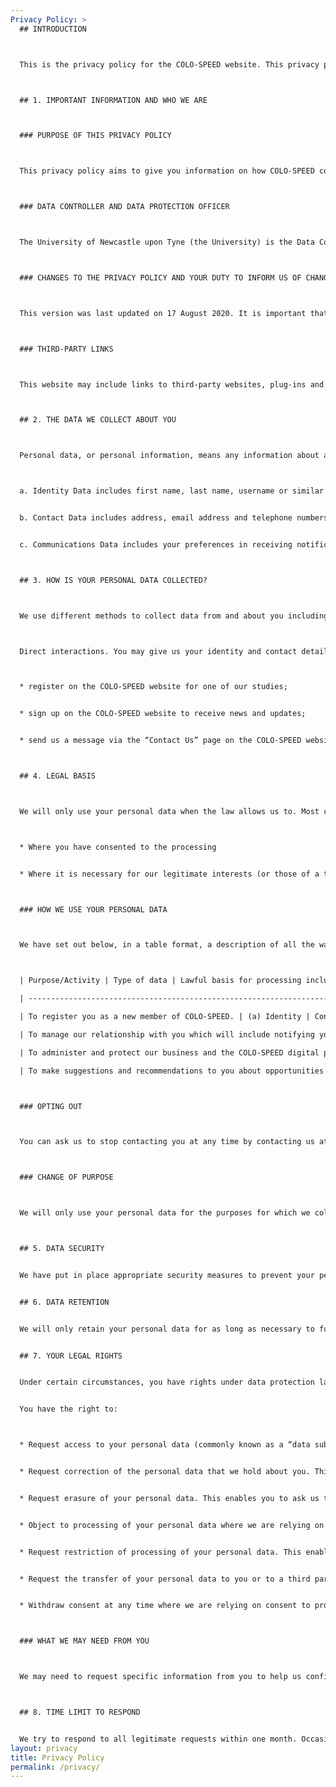 ```yaml
---
Privacy Policy: >
  ## INTRODUCTION



  This is the privacy policy for the COLO-SPEED website. This privacy policy will explain how our organization uses the personal data we collect from you when you use our website. The University of Newcastle upon Tyne, trading as Newcastle University, is the host organisation for COLO-SPEED . We respect your privacy and are committed to protecting your personal data. This privacy policy will inform you as to how we look after your personal data when you visit the COLO-SPEED website (regardless of where you visit it from) and tell you about your privacy rights and how the law protects you.



  ## 1. IMPORTANT INFORMATION AND WHO WE ARE



  ### PURPOSE OF THIS PRIVACY POLICY



  This privacy policy aims to give you information on how COLO-SPEED collects and processes your personal data through your use of this website. It is important that you read this privacy policy so that you are fully aware of how and why we are using your data. This privacy policy supplements the other notices and is not intended to override them.



  ### DATA CONTROLLER AND DATA PROTECTION OFFICER



  The University of Newcastle upon Tyne (the University) is the Data Controller for personal data described in this notice. The contact details of the University’s Data Protection Officer and the relevant supervisory authority are available at: <http://www.ncl.ac.uk/data.protection/PrivacyNotice.htm>. If you have any questions about this privacy policy, including any requests to exercise your legal rights, please contact the DPO using the details within the University’s privacy policy. 



  ### CHANGES TO THE PRIVACY POLICY AND YOUR DUTY TO INFORM US OF CHANGES



  This version was last updated on 17 August 2020. It is important that the personal data we hold about you is accurate and current. Please keep us informed if your personal data changes during your relationship with us.



  ### THIRD-PARTY LINKS



  This website may include links to third-party websites, plug-ins and applications. Clicking on those links or enabling those connections may allow third parties to collect or share data about you. We do not control these third-party websites and are not responsible for their privacy statements. When you leave our website, we encourage you to read the privacy policy of every website you visit.



  ## 2. THE DATA WE COLLECT ABOUT YOU



  Personal data, or personal information, means any information about an individual from which that person can be identified. It does not include data where the identity has been removed (anonymous data). We may collect, use, store and transfer different kinds of personal data about you which we have grouped together follows:



  a. Identity Data includes first name, last name, username or similar identifier, date of birth and gender.


  b. Contact Data includes address, email address and telephone numbers.


  c. Communications Data includes your preferences in receiving notification of events and opportunities relating to COLO-SPEED from us and COLO-SPEED collaborators and your communication preferences.  



  ## 3. HOW IS YOUR PERSONAL DATA COLLECTED?



  We use different methods to collect data from and about you including through:



  Direct interactions. You may give us your identity and contact details by filling in forms or by corresponding with us by post, phone, email or otherwise. This includes personal data you provide when you:



  * register on the COLO-SPEED website for one of our studies;


  * sign up on the COLO-SPEED website to receive news and updates;


  * send us a message via the “Contact Us” page on the COLO-SPEED website.



  ## 4. LEGAL BASIS



  We will only use your personal data when the law allows us to. Most commonly, we will use your personal data in the following circumstances:



  * Where you have consented to the processing


  * Where it is necessary for our legitimate interests (or those of a third party) and your interests and fundamental rights do not override those interests



  ### HOW WE USE YOUR PERSONAL DATA



  We have set out below, in a table format, a description of all the ways we plan to use your personal data, and which of the legal bases we rely on to do so. We have also identified what our legitimate interests are where appropriate. Note that we may process your personal data for more than one lawful ground depending on the specific purpose for which we are using your data. Please contact us at [colospeed@newcastle.ac.uk](mailto:colospeed@newcastle.ac.uk) if you need details about the specific legal ground we are relying on to process your personal data.



  | Purpose/Activity | Type of data | Lawful basis for processing including basis of legitimate interest |

  | ------------------------------------------------------------------------------------------------------------------------------------------------------------------------------------------- | ------------------ | ------------------------------------------------------------------ |

  | To register you as a new member of COLO-SPEED. | (a) Identity | Consent |

  | To manage our relationship with you which will include notifying you about changes to our terms or privacy policy.  | (b) Contact | Consent  |

  | To administer and protect our business and the COLO-SPEED digital platform (including troubleshooting, data analysis, testing, system maintenance, support, reporting and hosting of data). | (c) Technical | Legitimate interests |

  | To make suggestions and recommendations to you about opportunities and events that may be of interest to you, including relevant opportunities organised by third parties. | (d) Communications | Consent |



  ### OPTING OUT



  You can ask us to stop contacting you at any time by contacting us at [colospeed@newcastle.ac.uk](mailto:colospeed@newcastle.ac.uk)



  ### CHANGE OF PURPOSE



  We will only use your personal data for the purposes for which we collected it, unless we reasonably consider that we need to use it for another reason compatible with the original purpose. If we need to use your personal data for an unrelated purpose, we will notify you and we will explain the legal basis which allows us to do so. Please note that we may process your personal data without your knowledge or consent, in compliance with the above rules, but only where this is required or permitted by law.



  ## 5. DATA SECURITY


  We have put in place appropriate security measures to prevent your personal data from being accidentally lost, used or accessed in an unauthorised way, altered or disclosed. In addition, we limit access to your personal data to those employees, agents, contractors and other third parties who have a business need to know. They will only process your personal data on our instructions and they are subject to a duty of confidentiality. We have put in place procedures to deal with any suspected personal data breach and will notify you and any applicable regulator of a breach where we are legally required to do so.


  ## 6. DATA RETENTION


  We will only retain your personal data for as long as necessary to fulfil the purposes we collected it for, including for the purposes of satisfying any legal, accounting, or reporting requirements. To determine the appropriate retention period for personal data, we consider the amount, nature, and sensitivity of the personal data, the potential risk of harm from unauthorised use or disclosure of your personal data, the purposes for which we process your personal data and whether we can achieve those purposes through other means, and the applicable legal requirements. All personal data stored on the COLO-SPEED databases  will be reviewed annually. Members  who have not accessed the service for a period of 2 years or more will have accounts suspended and all personal data which is not related to a specific opportunity removed. Details of retention periods for your personal data in relation to specific opportunities are available on request from the COLO-SPEED team at [colospeed@newcastle.ac.uk](mailto:colospeed@newcastle.ac.uk). You can delete your account and any personal data at any time by contacting us from your registered email address at [colospeed@newcastle.ac.uk](mailto:colospeed@newcastle.ac.uk).  


  ## 7. YOUR LEGAL RIGHTS


  Under certain circumstances, you have rights under data protection laws in relation to your personal data. If you wish to exercise any of the rights set out below, please contact us at [colospeed@newcastle.ac.uk](mailto:colospeed@newcastle.ac.uk). 


  You have the right to:



  * Request access to your personal data (commonly known as a “data subject access request”). This enables you to receive a copy of the personal data we hold about you and to check that we are lawfully processing it.


  * Request correction of the personal data that we hold about you. This enables you to have any incomplete or inaccurate data we hold about you corrected, though we may need to verify the accuracy of the new data you provide to us.


  * Request erasure of your personal data. This enables you to ask us to delete or remove personal data where there is no good reason for us continuing to process it. You also have the right to ask us to delete or remove your personal data where you have successfully exercised your right to object to processing (see below), where we may have processed your information unlawfully or where we are required to erase your personal data to comply with local law. Note, however, that we may not always be able to comply with your request of erasure for specific legal reasons which will be notified to you, if applicable, at the time of your request.


  * Object to processing of your personal data where we are relying on a task in the public interest (or those of a third party) and there is something about your particular situation which makes you want to object to processing on this ground as you feel it impacts on your fundamental rights and freedoms. In some cases, we may demonstrate that we have compelling legitimate grounds to process your information which override your rights and freedoms.


  * Request restriction of processing of your personal data. This enables you to ask us to suspend the processing of your personal data in the following scenarios: (a) if you want us to establish the data’s accuracy; (b) where our use of the data is unlawful but you do not want us to erase it; (c) where you need us to hold the data even if we no longer require it as you need it to establish, exercise or defend legal claims; or (d) you have objected to our use of your data but we need to verify whether we have overriding legitimate grounds to use it.


  * Request the transfer of your personal data to you or to a third party. We will provide to you, or a third party you have chosen, your personal data in a structured, commonly used, machine-readable format. Note that this right only applies to automated information which you initially provided consent for us to use or where we used the information to perform a contract with you.


  * Withdraw consent at any time where we are relying on consent to process your personal data. However, this will not affect the lawfulness of any processing carried out before you withdraw your consent. If you withdraw your consent, we may not be able to provide certain products or services to you. We will advise you if this is the case at the time you withdraw your consent.



  ### WHAT WE MAY NEED FROM YOU



  We may need to request specific information from you to help us confirm your identity and ensure your right to access your personal data (or to exercise any of your other rights). This is a security measure to ensure that personal data is not disclosed to any person who has no right to receive it. We may also contact you to ask you for further information in relation to your request to speed up our response.



  ## 8. TIME LIMIT TO RESPOND


  We try to respond to all legitimate requests within one month. Occasionally it may take us longer than a month if your request is particularly complex or you have made a number of requests. In this case, we will notify you and keep you updated.
layout: privacy
title: Privacy Policy
permalink: /privacy/
---
```

